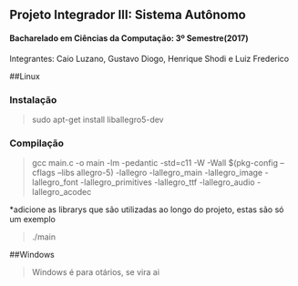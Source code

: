 ## Projeto Integrador III: Sistema Autônomo
#### Bacharelado em Ciências da Computação: 3º Semestre(2017)

Integrantes: Caio Luzano, Gustavo Diogo, Henrique Shodi e Luiz Frederico


##Linux
### Instalação

>sudo apt-get install liballegro5-dev

### Compilação

>gcc main.c -o main -lm -pedantic -std=c11 -W -Wall $(pkg-config –cflags –libs allegro-5) -lallegro -lallegro_main -lallegro_image -lallegro_font -lallegro_primitives -lallegro_ttf -lallegro_audio -lallegro_acodec

*adicione as librarys que são utilizadas ao longo do projeto, estas são só um exemplo

>./main

##Windows

>Windows é para otários, se vira ai
